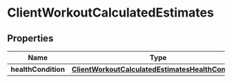 
# ClientWorkoutCalculatedEstimates

## Properties
Name | Type | Description | Notes
------------ | ------------- | ------------- | -------------
**healthCondition** | [**ClientWorkoutCalculatedEstimatesHealthCondition**](ClientWorkoutCalculatedEstimatesHealthCondition.md) |  |  [optional]



